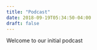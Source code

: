 ```yaml
---
title: "Podcast"
date: 2018-09-19T05:34:50-04:00
draft: false
---
```


Welcome to our initial podcast
